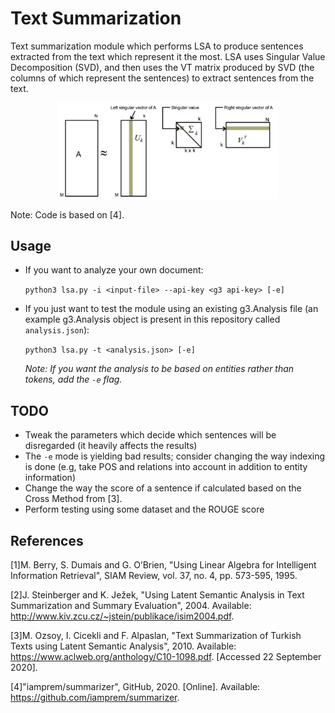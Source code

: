 # Text Summarization

Text summarization module which performs LSA to produce sentences extracted from the text which represent it the most. LSA uses Singular Value Decomposition (SVD), and then uses the VT matrix produced by SVD (the columns of which represent the sentences) to extract sentences from the text.

<p align="center">
  <img width="70%" height="70%" src="./assets/svd.png">
</p>

Note: Code is based on [4].

## Usage

- If you want to analyze your own document:

    `python3 lsa.py -i <input-file> --api-key <g3 api-key> [-e]`

- If you just want to test the module using an existing g3.Analysis file (an example g3.Analysis object is present in this repository called `analysis.json`):
    
    `python3 lsa.py -t <analysis.json> [-e]`

    *Note: If you want the analysis to be based on entities rather than tokens, add the `-e` flag.*

## TODO

- Tweak the parameters which decide which sentences will be disregarded (it heavily affects the results)
- The `-e` mode is yielding bad results; consider changing the way indexing is done (e.g, take POS and relations into account in addition to entity information)
- Change the way the score of a sentence if calculated based on the Cross Method from [3].
- Perform testing using some dataset and the ROUGE score

## References

[1]M. Berry, S. Dumais and G. O’Brien, "Using Linear Algebra for Intelligent Information Retrieval", SIAM Review, vol. 37, no. 4, pp. 573-595, 1995.

[2]J. Steinberger and K. Ježek, "Using Latent Semantic Analysis in Text Summarization and Summary Evaluation", 2004. Available: http://www.kiv.zcu.cz/~jstein/publikace/isim2004.pdf.

[3]M. Ozsoy, I. Cicekli and F. Alpaslan, "Text Summarization of Turkish Texts using Latent Semantic Analysis", 2010. Available: https://www.aclweb.org/anthology/C10-1098.pdf. [Accessed 22 September 2020].

[4]"iamprem/summarizer", GitHub, 2020. [Online]. Available: https://github.com/iamprem/summarizer.